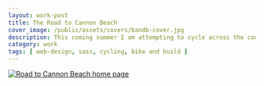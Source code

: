```yaml
---
layout: work-post
title: The Road to Cannon Beach
cover_image: /public/assets/covers/bandb-cover.jpg
description: This coming summer I am attempting to cycle across the country with an organization called Bike & Build to raise awareness about Affordble Housing in America. I put this site together to share my research, the progress of my trip, and things I learn along the way. Check it out at roadtocannonbeach.bike
category: work
tags: [ web-design, sass, cycling, bike and build ]
---
```


<a href="http://roadtocannonbeach.bike"><img src="{{site.cdn_path }}/bike-build/site.png"  alt="Road to Cannon Beach home page"/></a>
